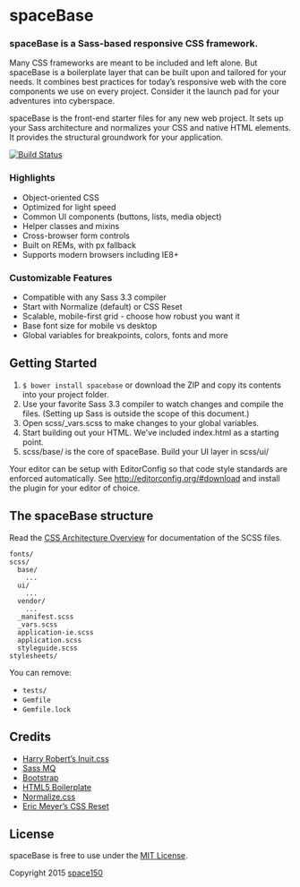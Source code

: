 spaceBase
=========

### spaceBase is a Sass-based responsive CSS framework.

Many CSS frameworks are meant to be included and left alone. But spaceBase is a boilerplate layer that can be built upon and tailored for your needs. It combines best practices for today’s responsive web with the core components we use on every project. Consider it the launch pad for your adventures into cyberspace.

spaceBase is the front-end starter files for any new web project. It sets up your Sass architecture and normalizes your CSS and native HTML elements. It provides the structural groundwork for your application.

[![Build Status](https://img.shields.io/travis/space150/spaceBase.svg?style=flat-square)](https://travis-ci.org/space150/spaceBase)

### Highlights

* Object-oriented CSS
* Optimized for light speed
* Common UI components (buttons, lists, media object)
* Helper classes and mixins
* Cross-browser form controls
* Built on REMs, with px fallback
* Supports modern browsers including IE8+

### Customizable Features

* Compatible with any Sass 3.3 compiler
* Start with Normalize (default) or CSS Reset
* Scalable, mobile-first grid - choose how robust you want it
* Base font size for mobile vs desktop
* Global variables for breakpoints, colors, fonts and more

## Getting Started

1. `$ bower install spacebase` or download the ZIP and copy its contents into your project folder.
2. Use your favorite Sass 3.3 compiler to watch changes and compile the files. (Setting up Sass is outside the scope of this document.)
3. Open scss/_vars.scss to make changes to your global variables.
4. Start building out your HTML. We've included index.html as a starting point.
5. scss/base/ is the core of spaceBase. Build your UI layer in scss/ui/

Your editor can be setup with EditorConfig so that code style standards are enforced automatically. See http://editorconfig.org/#download and install the plugin for your editor of choice.

## The spaceBase structure

Read the [CSS Architecture Overview](scss/README.md) for documentation of the SCSS files.

```
fonts/
scss/
  base/
    ...
  ui/
    ...
  vendor/
    ...
  _manifest.scss
  _vars.scss
  application-ie.scss
  application.scss
  styleguide.scss
stylesheets/
```

You can remove:
- `tests/`
- `Gemfile`
- `Gemfile.lock`

## Credits

* [Harry Robert’s Inuit.css](https://github.com/csswizardry/inuit.css)
* [Sass MQ](https://github.com/sass-mq/sass-mq)
* [Bootstrap](http://getbootstrap.com)
* [HTML5 Boilerplate](http://html5boilerplate.com)
* [Normalize.css](http://necolas.github.io/normalize.css)
* [Eric Meyer’s CSS Reset](http://meyerweb.com/eric/tools/css/reset)

## License

spaceBase is free to use under the [MIT License](LICENSE.md).

Copyright 2015 [space150](http://www.space150.com)

